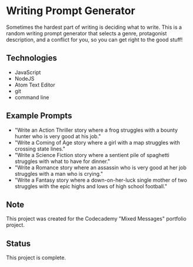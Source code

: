 # Writing Prompt Generator
Sometimes the hardest part of writing is deciding what to write. This is a random writing prompt generator that selects a genre, protagonist description, and a conflict for you, so you can get right to the good stuff!

## Technologies
* JavaScript
* NodeJS
* Atom Text Editor
* git
* command line

## Example Prompts
* "Write an Action Thriller story where a frog struggles with a bounty hunter who is very good at his job."
* "Write a Coming of Age story where a girl with a map struggles with crossing state lines."
* "Write a Science Fiction story where a sentient pile of spaghetti struggles with what to have for dinner."
* "Write a Romance story where an assassin who is very good at her job struggles with a man who is crying."
* "Write a Fantasy story where a down-on-her-luck single mother of two struggles with the epic highs and lows of high school football."

## Note
This project was created for the Codecademy "Mixed Messages" portfolio project.

## Status
This project is complete.

